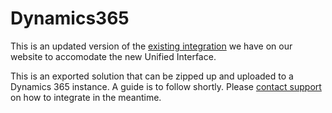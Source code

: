 # Dynamics365
This is an updated version of the [existing integration](https://www.loqate.com/resources/support/setup-guides/loqate-for-dynamics-crm/) we have on our website to accomodate the new Unified Interface.

This is an exported solution that can be zipped up and uploaded to a Dynamics 365 instance. A guide is to follow shortly. Please [contact support](https://www.loqate.com/resources/support/) on how to integrate in the meantime.